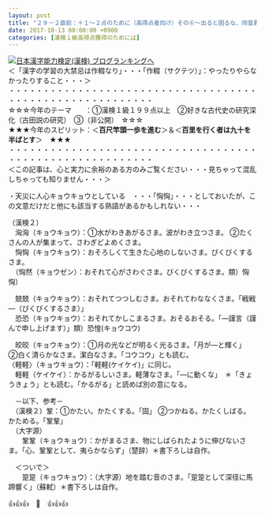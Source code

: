```yaml
---
layout: post
title: "２９－２直前：＋１～２点のために（高得点者向け）その⑥～出ると困るな、同音異義語～"
date: 2017-10-13 00:00:00 +0900
categories: [漢検１級高得点獲得のためには]
---
```


[![](/syuusyuu9701/assets/images/２９－２直前：＋１～２点のために（高得点者向け）その⑥～出ると困るな、同音異義語～-br_c_3028_1.gif)](http://blog.with2.net/link.php?1659096:3028 "日本漢字能力検定(漢検) ブログランキングへ")[日本漢字能力検定(漢検) ブログランキングへ](http://blog.with2.net/link.php?1659096:3028)  
＜「漢字の学習の大禁忌は作輟なり」・・・「作輟（サクテツ）」：やったりやらなかったりすること・・・＞  
・・・・・・・・・・・・・・・・・・・・・・・・・・・・・・・・・・・・・・・・・・・・・・・・・・・・・・・・・  
☆☆☆今年のテーマ　　：①漢検１級１９９点以上　②好きな古代史の研究深化（古田説の研究）　③（非公開）　☆☆☆　　  
★★★今年のスピリット：＜**百尺竿頭一歩を進む**＞＆＜**百里を行く者は九十を半ばとす**＞　★★★  
・・・・・・・・・・・・・・・・・・・・・・・・・・・・・・・・・・・・・・・・・・・・・・・・・・・・・・・・・  
＜この記事は、心と実力に余裕のある方のみご覧ください・・・見ちゃって混乱しちゃっても知りません・・・＞  
  
・天災に人心キョウキョウとしている　・・・「恟恟」・・・としておいたが、この文意だけだと他にも該当する熟語があるかもしれない・・・  
  
（漢検２）  
　洶洶（キョウキョウ）：①水がわきあがるさま。波がわき立つさま。 ②たくさんの人が集まって、さわぎどよめくさま。  
　恟恟（キョウキョウ）：おそろしくて生きた心地のしないさま。びくびくするさま。  
　（恟然（キョウゼン）：おそれて心がさわぐさま。びくびくするさま。類）恟恟）  
  
　兢兢（キョウキョウ）：おそれてつつしむさま。おそれてわななくさま。「戦戦―（びくびくするさま）」  
　恐恐（キョウキョウ）：おそれてかしこまるさま。おそるおそる。「―謹言（謹んで申し上げます）」類）恐惶(キョウコウ)  
  
　皎皎（キョウキョウ）：①月の光などが明るく光るさま。「月が―と輝く」 ②白く清らかなさま。潔白なさま。「コウコウ」とも読む。  
〈軽軽〉（キョウキョウ）：「軽軽(ケイケイ)」に同じ。  
　軽軽（ケイケイ）：かるがるしいさま。軽薄なさま。「―に動くな」　＊「きょうきょう」とも読む。「かるがる」と読めば別の意になる。  
  
　－以下、参考－  
　（漢検２）鞏：①かたい。かたくする。「固」 ②つかねる。かたくしばる。かためる。「鞏鞏」  
　（大字源）  
　　鞏鞏（キョウキョウ）：かがまるさま、物にしばられたように伸びないさま。「心、鞏鞏として、夷らかならず」（楚辞）＊書下ろしは自作。  
  
　＜ついで＞  
　　跫跫（キョウキョウ）：（大字源）地を踏む音のさま。「跫跫として深径に馬蹄響く」（蘇軾）＊書下ろしは自作。  
  
👍👍👍　🐔　👍👍👍